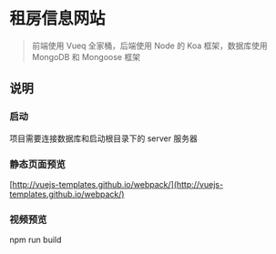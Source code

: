 # 租房信息网站

> 前端使用 Vueq 全家桶，后端使用 Node 的 Koa 框架，数据库使用 MongoDB 和 Mongoose 框架

## 说明

### 启动

项目需要连接数据库和启动根目录下的 server 服务器

### 静态页面预览

[http://vuejs-templates.github.io/webpack/](http://vuejs-templates.github.io/webpack/)

### 视频预览

npm run build
